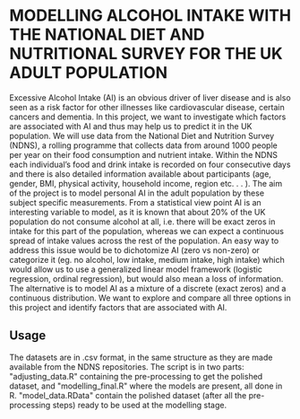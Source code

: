 # MODELLING ALCOHOL INTAKE WITH THE NATIONAL DIET AND NUTRITIONAL SURVEY FOR THE UK ADULT POPULATION

Excessive Alcohol Intake (AI) is an obvious driver of liver disease and is also seen as a risk factor for other
illnesses like cardiovascular disease, certain cancers and dementia. In this project, we want to investigate
which factors are associated with AI and thus may help us to predict it in the UK population. We will
use data from the National Diet and Nutrition Survey (NDNS), a rolling programme that collects data
from around 1000 people per year on their food consumption and nutrient intake. Within the NDNS each
individual’s food and drink intake is recorded on four consecutive days and there is also detailed information
available about participants (age, gender, BMI, physical activity, household income, region etc. . . ). The
aim of the project is to model personal AI in the adult population by these subject specific measurements.
From a statistical view point AI is an interesting variable to model, as it is known that about 20% of the
UK population do not consume alcohol at all, i.e. there will be exact zeros in intake for this part of the
population, whereas we can expect a continuous spread of intake values across the rest of the population. An
easy way to address this issue would be to dichotomize AI (zero vs non-zero) or categorize it (eg. no alcohol,
low intake, medium intake, high intake) which would allow us to use a generalized linear model framework
(logistic regression, ordinal regression), but would also mean a loss of information. The alternative is to model
AI as a mixture of a discrete (exact zeros) and a continuous distribution. We want to explore and compare
all three options in this project and identify factors that are associated with AI.


## Usage
The datasets are in .csv format, in the same structure as they are made available from the NDNS repositories. The script is in two parts: "adjusting_data.R" containing the pre-processing to get the polished dataset, and "modelling_final.R" where the models are present, all done in R. "model_data.RData" contain the polished dataset (after all the pre-processing steps) ready to be used at the modelling stage.
